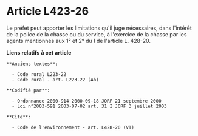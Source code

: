 # Article L423-26

Le préfet peut apporter les limitations qu'il juge nécessaires, dans l'intérêt de la police de la chasse ou du service, à
l'exercice de la chasse par les agents mentionnés aux 1° et 2° du I de l'article L. 428-20.

**Liens relatifs à cet article**

	**Anciens textes**:

	  - Code rural L223-22
	  - Code rural - art. L223-22 (Ab)

	**Codifié par**:

	  - Ordonnance 2000-914 2000-09-18 JORF 21 septembre 2000
	  - Loi n°2003-591 2003-07-02 art. 31 I JORF 3 juillet 2003

	**Cite**:

	  - Code de l'environnement - art. L428-20 (VT)
